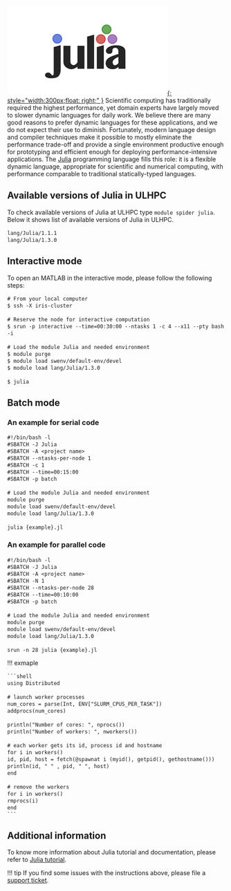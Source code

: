 [![](https://raw.githubusercontent.com/docker-library/docs/520519ad7db3ea9fd5d3590e836c839a0ffd6f19/julia/logo.png){: style="width:300px;float: right;" }](https://julialang.org/)
Scientific computing has traditionally required the highest performance, yet domain experts have largely moved to slower dynamic languages for daily work. We believe there are many good reasons to prefer dynamic languages for these applications, and we do not expect their use to diminish. Fortunately, modern language design and compiler techniques make it possible to mostly eliminate the performance trade-off and provide a single environment productive enough for prototyping and efficient enough for deploying performance-intensive applications. The [Julia](https://julialang.org/) programming language fills this role: it is a flexible dynamic language, appropriate for scientific and numerical computing, with performance comparable to traditional statically-typed languages.

## Available versions of Julia in ULHPC
To check available versions of Julia at ULHPC type `module spider julia`.
Below it shows list of available versions of Julia in ULHPC. 
```shell
lang/Julia/1.1.1
lang/Julia/1.3.0
```

## Interactive mode
To open an MATLAB in the interactive mode, please follow the following steps:

```shell
# From your local computer
$ ssh -X iris-cluster

# Reserve the node for interactive computation
$ srun -p interactive --time=00:30:00 --ntasks 1 -c 4 --x11 --pty bash -i

# Load the module Julia and needed environment
$ module purge
$ module load swenv/default-env/devel
$ module load lang/Julia/1.3.0

$ julia
```

## Batch mode
### An example for serial code

```shell
#!/bin/bash -l
#SBATCH -J Julia
#SBATCH -A <project name>
#SBATCH --ntasks-per-node 1
#SBATCH -c 1
#SBATCH --time=00:15:00
#SBATCH -p batch

# Load the module Julia and needed environment
module purge
module load swenv/default-env/devel
module load lang/Julia/1.3.0

julia {example}.jl
```


### An example for parallel code

```shell
#!/bin/bash -l
#SBATCH -J Julia
#SBATCH -A <project name>
#SBATCH -N 1
#SBATCH --ntasks-per-node 28
#SBATCH --time=00:10:00
#SBATCH -p batch

# Load the module Julia and needed environment
module purge
module load swenv/default-env/devel
module load lang/Julia/1.3.0

srun -n 28 julia {example}.jl
```

!!! exmaple

    ```shell
    using Distributed
    
    # launch worker processes
    num_cores = parse(Int, ENV["SLURM_CPUS_PER_TASK"])
    addprocs(num_cores)
    
    println("Number of cores: ", nprocs())
    println("Number of workers: ", nworkers())
    
    # each worker gets its id, process id and hostname
    for i in workers()
    id, pid, host = fetch(@spawnat i (myid(), getpid(), gethostname()))
    println(id, " " , pid, " ", host)
    end
    
    # remove the workers
    for i in workers()
    rmprocs(i)
    end
    ```



## Additional information
To know more information about Julia tutorial and documentation,
please refer to [Julia tutorial](https://julialang.org/learning/tutorials/).

!!! tip
If you find some issues with the instructions above,
please file a [support ticket](https://hpc.uni.lu/support).